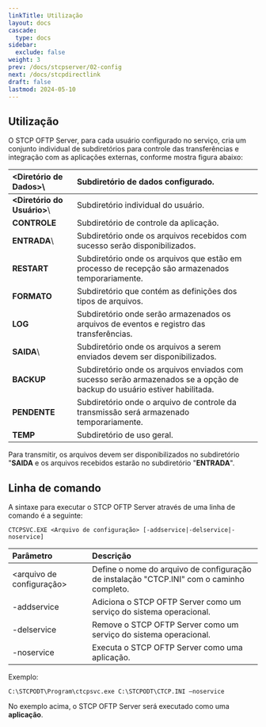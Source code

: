 ```yaml
---
linkTitle: Utilização
layout: docs
cascade:
  type: docs
sidebar:
  exclude: false
weight: 3
prev: /docs/stcpserver/02-config
next: /docs/stcpdirectlink
draft: false
lastmod: 2024-05-10
---
```

## Utilização

O STCP OFTP Server, para cada usuário configurado no serviço, cria um conjunto individual de subdiretórios para controle das transferências e integração com as aplicações externas, conforme mostra figura abaixo:

<Diretório de Dados>\ | Subdiretório de dados configurado.
:---                  | :---
**<Diretório do Usuário>**\ | Subdiretório individual do usuário.
**CONTROLE**          | Subdiretório de controle da aplicação.
**ENTRADA**\          | Subdiretório onde os arquivos recebidos com sucesso serão disponibilizados.
**RESTART**           | Subdiretório onde os arquivos que estão em processo de recepção são armazenados temporariamente.
**FORMATO**           | Subdiretório que contém as definições dos tipos de arquivos.
**LOG**               | Subdiretório onde serão armazenados os arquivos de eventos e registro das transferências.
**SAIDA**\            | Subdiretório onde os arquivos a serem enviados devem ser disponibilizados.
**BACKUP**            | Subdiretório onde os arquivos enviados com sucesso serão armazenados se a opção de backup do usuário estiver habilitada.
**PENDENTE**          | Subdiretório onde o arquivo de controle da transmissão será armazenado temporariamente.
**TEMP**              | Subdiretório de uso geral.

Para transmitir, os arquivos devem ser disponibilizados no subdiretório "**SAIDA** e os arquivos recebidos estarão no subdiretório "**ENTRADA**".

## Linha de comando

A sintaxe para executar o STCP OFTP Server através de uma linha de comando é a seguinte:

```pshell
CTCPSVC.EXE <Arquivo de configuração> [-addservice|-delservice|-noservice]
```
Parâmetro  | Descrição
:---       | :---
<arquivo de configuração>| Define o nome do arquivo de configuração de instalação "CTCP.INI" com o caminho completo.
-addservice| Adiciona o STCP OFTP Server como um serviço do sistema operacional.
-delservice| Remove o STCP OFTP Server como um serviço do sistema operacional.
-noservice | Executa o STCP OFTP Server como uma aplicação.

Exemplo:

```pshell
C:\STCPODT\Program\ctcpsvc.exe C:\STCPODT\CTCP.INI –noservice
```
No exemplo acima, o STCP OFTP Server será executado como uma **aplicação**.
